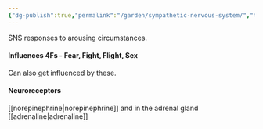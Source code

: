 ```yaml
---
{"dg-publish":true,"permalink":"/garden/sympathetic-nervous-system/","tags":["compilation"]}
---
```


SNS responses to arousing circumstances.
#### Influences 4Fs - Fear, Fight, Flight, Sex 
Can also get influenced by these.
#### Neuroreceptors
[[norepinephrine\|norepinephrine]]  and in the adrenal gland [[adrenaline\|adrenaline]]